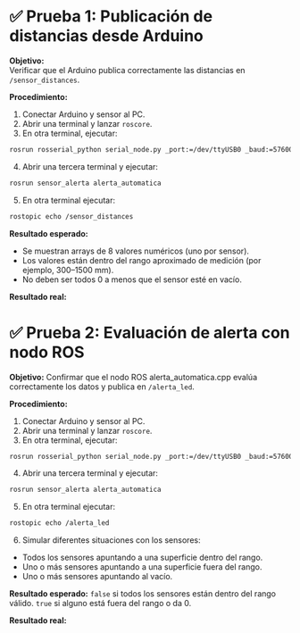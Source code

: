 # ✅ Prueba 1: Publicación de distancias desde Arduino

**Objetivo:**  
Verificar que el Arduino publica correctamente las distancias en `/sensor_distances`.

**Procedimiento:**  
1. Conectar Arduino y sensor al PC.
2. Abrir una terminal y lanzar `roscore`.
3. En otra terminal, ejecutar:
```bash
rosrun rosserial_python serial_node.py _port:=/dev/ttyUSB0 _baud:=57600
```
4. Abrir una tercera terminal y ejecutar:
```bash
rosrun sensor_alerta alerta_automatica
```
5. En otra terminal ejecutar:
```bash
rostopic echo /sensor_distances
```

**Resultado esperado:**
- Se muestran arrays de 8 valores numéricos (uno por sensor).
- Los valores están dentro del rango aproximado de medición (por ejemplo, 300–1500 mm).
- No deben ser todos 0 a menos que el sensor esté en vacío.

**Resultado real:**

# ✅ Prueba 2: Evaluación de alerta con nodo ROS

**Objetivo:**
Confirmar que el nodo ROS alerta_automatica.cpp evalúa correctamente los datos y publica en `/alerta_led`.

**Procedimiento:**  
1. Conectar Arduino y sensor al PC.
2. Abrir una terminal y lanzar `roscore`.
3. En otra terminal, ejecutar:
```bash
rosrun rosserial_python serial_node.py _port:=/dev/ttyUSB0 _baud:=57600
```
4. Abrir una tercera terminal y ejecutar:
```bash
rosrun sensor_alerta alerta_automatica
```
5. En otra terminal ejecutar:
```bash
rostopic echo /alerta_led
```
6. Simular diferentes situaciones con los sensores:
- Todos los sensores apuntando a una superficie dentro del rango.
- Uno o más sensores apuntando a una superficie fuera del rango.
- Uno o más sensores apuntando al vacío.

**Resultado esperado:**
`false` si todos los sensores están dentro del rango válido.
`true` si alguno está fuera del rango o da 0.

**Resultado real:**



